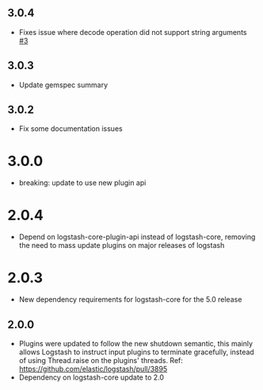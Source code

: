 ## 3.0.4
 - Fixes issue where decode operation did not support string arguments [#3](https://github.com/logstash-plugins/logstash-codec-gzip_lines/issues/3)

## 3.0.3
  - Update gemspec summary

## 3.0.2
  - Fix some documentation issues

# 3.0.0
  - breaking: update to use new plugin api
# 2.0.4
  - Depend on logstash-core-plugin-api instead of logstash-core, removing the need to mass update plugins on major releases of logstash
# 2.0.3
  - New dependency requirements for logstash-core for the 5.0 release
## 2.0.0
 - Plugins were updated to follow the new shutdown semantic, this mainly allows Logstash to instruct input plugins to terminate gracefully, 
   instead of using Thread.raise on the plugins' threads. Ref: https://github.com/elastic/logstash/pull/3895
 - Dependency on logstash-core update to 2.0

